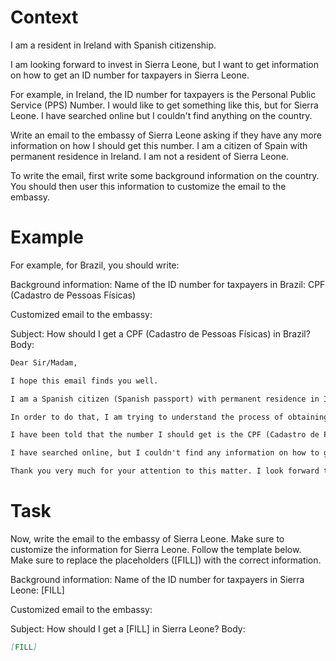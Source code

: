 # Context
I am a resident in Ireland with Spanish citizenship.

I am looking forward to invest in Sierra Leone, but I want to get information on how to get an ID number for taxpayers in Sierra Leone.

For example, in Ireland, the ID number for taxpayers is the Personal Public Service (PPS) Number. I would like to get something like this, but for Sierra Leone. I have searched online but I couldn't find anything on the country.

Write an email to the embassy of Sierra Leone asking if they have any more information on how I should get this number. I am a citizen of Spain with permanent residence in Ireland. I am not a resident of Sierra Leone.

To write the email, first write some background information on the country. You should then user this information to customize the email to the embassy.

# Example
For example, for Brazil, you should write:

Background information:
Name of the ID number for taxpayers in Brazil: CPF (Cadastro de Pessoas Físicas)

Customized email to the embassy:

Subject: How should I get a CPF (Cadastro de Pessoas Físicas) in Brazil?
Body:
```md
Dear Sir/Madam,

I hope this email finds you well.

I am a Spanish citizen (Spanish passport) with permanent residence in Ireland. I am looking forward to investing in Brazil, as a foreign investor (no residence in Brazil).

In order to do that, I am trying to understand the process of obtaining the number that identifies taxpayers in Brazil, to be able to declare the relevant information to the tax authorities.

I have been told that the number I should get is the CPF (Cadastro de Pessoas Físicas). Feel free to correct me if I am wrong.

I have searched online, but I couldn't find any information on how to get a CPF from abroad. This is why I am reaching out to you for guidance. If you could provide me with information on the process or direct me to the relevant authorities, I would greatly appreciate it.

Thank you very much for your attention to this matter. I look forward to your response and any help you can provide.
```

# Task
Now, write the email to the embassy of Sierra Leone. Make sure to customize the information for Sierra Leone. Follow the template below. Make sure to replace the placeholders ([FILL]) with the correct information.

Background information:
Name of the ID number for taxpayers in Sierra Leone: [FILL]

Customized email to the embassy:

Subject: How should I get a [FILL] in Sierra Leone?
Body:
```md
[FILL]
```
